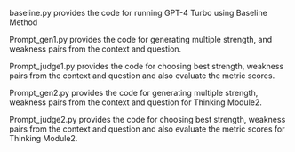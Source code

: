 baseline.py provides the code for running GPT-4 Turbo using Baseline Method

Prompt_gen1.py provides the code for generating multiple strength, and weakness pairs from the context and question.

Prompt_judge1.py provides the code for choosing best strength, weakness pairs from the context and question and also evaluate the metric scores.


Prompt_gen2.py provides the code for generating multiple strength, weakness pairs from the context and question for Thinking Module2.

Prompt_judge2.py provides the code for choosing best strength, weakness pairs from the context and question and also evaluate the metric scores for Thinking Module2.
